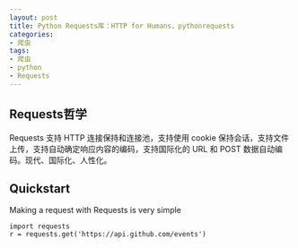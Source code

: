 ```yaml
---
layout: post
title: Python Requests库：HTTP for Humans，pythonrequests
categories:
- 爬虫
tags:
- 爬虫
- python
- Requests
---
```


## Requests哲学

Requests 支持 HTTP 连接保持和连接池，支持使用 cookie 保持会话，支持文件上传，支持自动确定响应内容的编码，支持国际化的 URL 和 POST 数据自动编码。现代、国际化、人性化。

## Quickstart

Making  a request with Requests is very simple

    import requests
    r = requests.get('https://api.github.com/events')
    